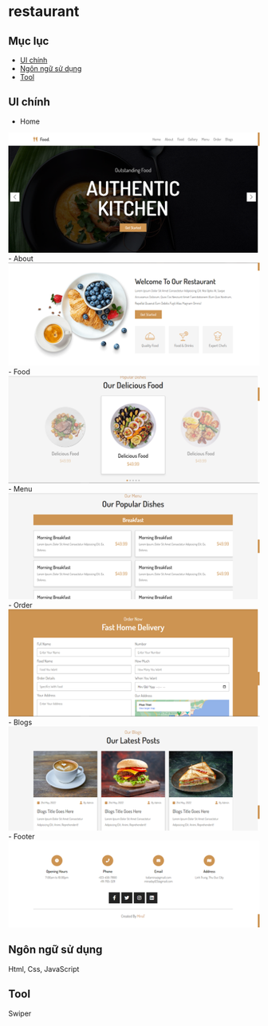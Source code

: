 # restaurant
## Mục lục
- [UI chính](#UI-chính)
- [Ngôn ngữ sử dụng](#Ngôn-ngữ-sử-dụng)
- [Tool](#Tool)

## UI chính
- Home
<img src="https://raw.githubusercontent.com/LTBichTram/restaurant/master/public/r_home.PNG"/>
- About
<img src="https://raw.githubusercontent.com/LTBichTram/restaurant/master/public/r_about.PNG" alt="..."/>
- Food
<img src="https://raw.githubusercontent.com/LTBichTram/restaurant/master/public/r_food.PNG" alt="..."/>
- Menu
<img src="https://raw.githubusercontent.com/LTBichTram/restaurant/master/public/r_menu.PNG" alt="..."/>
- Order
<img src="https://raw.githubusercontent.com/LTBichTram/restaurant/master/public/r_order.PNG" alt="..."/>
- Blogs
<img src="https://raw.githubusercontent.com/LTBichTram/restaurant/master/public/r_blogs.PNG" alt="..."/>
- Footer
<img src="https://raw.githubusercontent.com/LTBichTram/restaurant/master/public/r_footer.PNG" alt="..."/>

## Ngôn ngữ sử dụng
Html, Css, JavaScript

## Tool
Swiper
